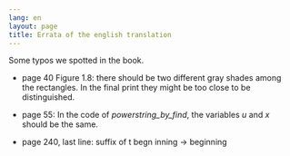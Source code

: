 ```yaml
---
lang: en
layout: page
title: Errata of the english translation
---
```


Some typos we spotted in the book.

- page 40 Figure 1.8: there should be two different gray shades among the rectangles. In the final print they might be too close to be distinguished.

- page 55: In the code of *powerstring_by_find*,  the variables *u* and *x* should be the same.

- page 240, last line: suffix of t begn inning -> beginning
